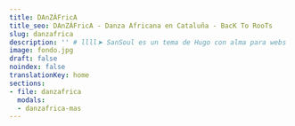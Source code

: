```yaml
---
title: DAnZÁFricA
title_seo: DAnZÁFricA - Danza Africana en Cataluña - BacK To RooTs
slug: danzafrica
description: '' # llll➤ SanSoul es un tema de Hugo con alma para webs de servicios ✅ por lorensansol.
image: fondo.jpg
draft: false
noindex: false
translationKey: home
sections:
- file: danzafrica
  modals:
  - danzafrica-mas
---
```

